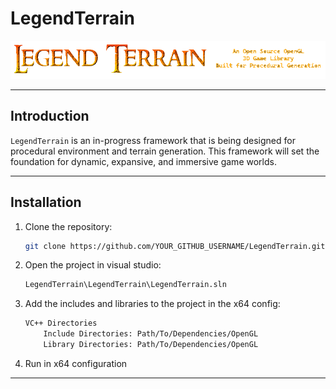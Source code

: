 # LegendTerrain

![LegendTerrain Logo](RepoAssets/logo.png)

---

## Introduction

`LegendTerrain` is an in-progress framework that is being designed for procedural environment and terrain generation. This framework will set the foundation for dynamic, expansive, and immersive game worlds.

---

## Installation

1. Clone the repository:
    ```bash
    git clone https://github.com/YOUR_GITHUB_USERNAME/LegendTerrain.git
    ```
2. Open the project in visual studio:
    ```bash
    LegendTerrain\LegendTerrain\LegendTerrain.sln
    ```
3. Add the includes and libraries to the project in the x64 config:
	```bash
	VC++ Directories
		Include Directories: Path/To/Dependencies/OpenGL
		Library Directories: Path/To/Dependencies/OpenGL
	```
4. Run in x64 configuration

---
